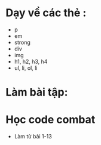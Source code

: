 # Dạy về các thẻ :
- p
- em
- strong
- div
- img
- h1, h2, h3, h4
- ul, li, ol, li
# Làm bài tập:

# Học code combat
- Làm từ bài 1-13